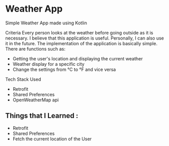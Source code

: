 # Weather App

Simple Weather App made using Kotlin


 Criteria
Every person looks at the weather before going outside as it is necessary. I believe that this application is useful. Personally, I can also use it in the future.
The implementation of the application is basically simple. There are functions such as:

* Getting the user's location and displaying the current weather
* Weather display for a specific city
* Change the settings from °C to °F and vice versa

 Tech Stack Used

* Retrofit
* Shared Preferences
* OpenWeatherMap api
## Things that I Learned :

* Retrofit
* Shared Preferences
* Fetch the  current location of the  User
